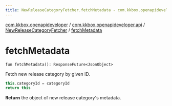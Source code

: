 ```yaml
---
title: NewReleaseCategoryFetcher.fetchMetadata - com.kkbox.openapideveloper
---
```


[com.kkbox.openapideveloper](../../index.html) / [com.kkbox.openapideveloper.api](../index.html) / [NewReleaseCategoryFetcher](index.html) / [fetchMetadata](.)

# fetchMetadata

`fun fetchMetadata(): ResponseFuture<JsonObject>`

Fetch new release category by given ID.

``` kotlin
this.categoryId = categoryId
return this
```

**Return**
the object of new release category's metadata.

